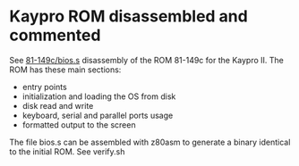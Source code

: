 # Kaypro ROM disassembled and commented

See [81-149c/bios.s](81-149c/bios.s) disassembly of the ROM 81-149c for the Kaypro II.
The ROM has these main sections:
- entry points
- initialization and loading the OS from disk
- disk read and write
- keyboard, serial and parallel ports usage
- formatted output to the screen

The file bios.s can be assembled with z80asm to generate a binary identical to the initial ROM. See verify.sh
